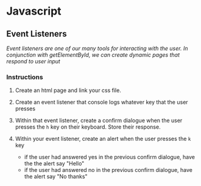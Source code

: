 # Javascript

## Event Listeners

_Event listeners are one of our many tools for interacting with the user. In conjunction with getElementById, we can create dynamic pages that respond to user input_

### Instructions

1. Create an html page and link your css file.

2. Create an event listener that console logs whatever key that the user presses

2. Within that event listener, create a confirm dialogue when the user presses the `h` key on their keyboard. Store their response.

3. Within your event listener, create an alert when the user presses the `k` key
    * if the user had answered yes in the previous confirm dialogue, have the the alert say "Hello"
    * if the user had answered no in the previous confirm dialogue, have the alert say "No thanks"